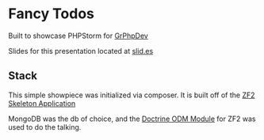 Fancy Todos
===========

Built to showcase PHPStorm for [GrPhpDev](http://www.meetup.com/GrPhpDev/events/141341842/)

Slides for this presentation located at [slid.es](http://slid.es/brianscaturro/phpstorm-a-love-story)

Stack
-----
This simple showpiece was initialized via composer. It is built off of the [ZF2 Skeleton Application](https://github.com/zendframework/ZendSkeletonApplication)

MongoDB was the db of choice, and the [Doctrine ODM Module](https://github.com/doctrine/DoctrineMongoODMModule) for ZF2 was used to do the talking.